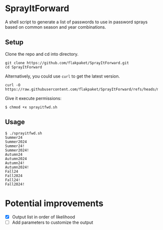 # SprayItForward
A shell script to generate a list of passwords to use in password sprays based on common season and year combinations.

## Setup
Clone the repo and cd into directory.
```shell
git clone https://github.com/flakpaket/SprayItForward.git
cd SprayItForward
```
Alternatively, you could use `curl` to get the latest version.
```shell
curl -O https://raw.githubusercontent.com/flakpaket/SprayItForward/refs/heads/main/sprayitfwd.sh
```

Give it execute permissions:
```shell
$ chmod +x sprayitfwd.sh
```

## Usage
```shell
$ ./sprayitfwd.sh 
Summer24
Summer2024
Summer24!
Summer2024!
Autumn24
Autumn2024
Autumn24!
Autumn2024!
Fall24
Fall2024
Fall24!
Fall2024!
```
# Potential improvements
- [X] Output list in order of likelihood
- [ ] Add parameters to customize the output
